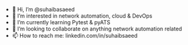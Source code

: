 - 👋 Hi, I’m @suhaibasaeed
- 👀 I’m interested in network automation, cloud & DevOps
- 🌱 I’m currently learning Pytest & pyATS
- 💞️ I’m looking to collaborate on anything network automation related
- 📫 How to reach me: linkedin.com/in/suhaibsaeed

<!---
suhaibasaeed/suhaibasaeed is a ✨ special ✨ repository because its `README.md` (this file) appears on your GitHub profile.
You can click the Preview link to take a look at your changes.
--->
